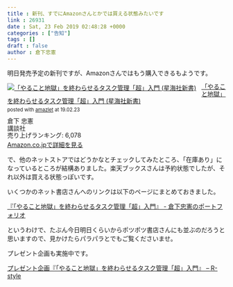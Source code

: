 ```yaml
---
title : 新刊、すでにAmazonさんとかでは買える状態みたいです
link : 26931
date : Sat, 23 Feb 2019 02:48:28 +0000
categories : ["告知"]
tags : []
draft : false
author : 倉下忠憲
---
```


明日発売予定の新刊ですが、Amazonさんではもう購入できるもようです。

<div class="amazlet-box" style="margin-bottom:0px;"><div class="amazlet-image" style="float:left;margin:0px 12px 1px 0px;"><a href="http://www.amazon.co.jp/exec/obidos/ASIN/4065151562/rashita1000-22/ref=nosim/" name="amazletlink" target="_blank"><img src="https://images-fe.ssl-images-amazon.com/images/I/31yz41bTULL._SL160_.jpg" alt="「やること地獄」を終わらせるタスク管理「超」入門 (星海社新書)" style="border: none;" /></a></div><div class="amazlet-info" style="line-height:120%; margin-bottom: 10px"><div class="amazlet-name" style="margin-bottom:10px;line-height:120%"><a href="http://www.amazon.co.jp/exec/obidos/ASIN/4065151562/rashita1000-22/ref=nosim/" name="amazletlink" target="_blank">「やること地獄」を終わらせるタスク管理「超」入門 (星海社新書)</a><div class="amazlet-powered-date" style="font-size:80%;margin-top:5px;line-height:120%">posted with <a href="http://www.amazlet.com/" title="amazlet" target="_blank">amazlet</a> at 19.02.23</div></div><div class="amazlet-detail">倉下 忠憲 <br />講談社 <br />売り上げランキング: 6,078<br /></div><div class="amazlet-sub-info" style="float: left;"><div class="amazlet-link" style="margin-top: 5px"><a href="http://www.amazon.co.jp/exec/obidos/ASIN/4065151562/rashita1000-22/ref=nosim/" name="amazletlink" target="_blank">Amazon.co.jpで詳細を見る</a></div></div></div><div class="amazlet-footer" style="clear: left"></div></div>

で、他のネットストアではどうかなとチェックしてみたところ、「在庫あり」になっているところが結構ありました。楽天ブックスさんは予約状態でしたが、それ以外は買える状態っぽいです。

いくつかのネット書店さんへのリンクは以下のページにまとめておきました。

<a href="https://scrapbox.io/rashitaactivity/%E3%80%8E%E3%80%8C%E3%82%84%E3%82%8B%E3%81%93%E3%81%A8%E5%9C%B0%E7%8D%84%E3%80%8D%E3%82%92%E7%B5%82%E3%82%8F%E3%82%89%E3%81%9B%E3%82%8B%E3%82%BF%E3%82%B9%E3%82%AF%E7%AE%A1%E7%90%86%E3%80%8C%E8%B6%85%E3%80%8D%E5%85%A5%E9%96%80%E3%80%8F">『「やること地獄」を終わらせるタスク管理「超」入門』 - 倉下忠憲のポートフォリオ</a>

というわけで、たぶん今日明日くらいからポツポツ書店さんにも並ぶのだろうと思いますので、見かけたらパラパラとでもご覧くださいませ。

プレゼント企画も実施中です。

<a href="https://rashita.net/blog/?p=26927">プレゼント企画『「やること地獄」を終わらせるタスク管理「超」入門』 – R-style</a>

